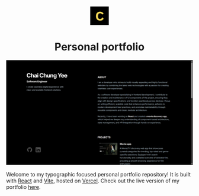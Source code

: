 <p align="center">
  <img src="src/assets/favicon.png" width="50" alt="Logo" />
</p>
<h1 align="center">Personal portfolio</h1>

[![Site preview](/src/assets/portfolio.png)](https://chai4523.github.io/portfolio/)

Welcome to my typographic focused personal portfolio repository! It is built with [React](https://react.dev/) and [Vite](https://vite.dev/), hosted on [Vercel](https://vercel.com/). Check out the live version of my portfolio [here](https://chai4523.github.io/portfolio/).

